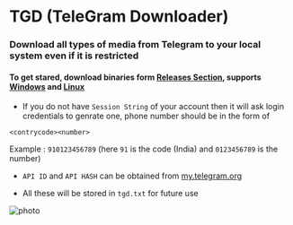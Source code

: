 # TGD (TeleGram Downloader)

### Download all types of media from Telegram to your local system even if it is restricted

#### To get stared, download binaries form [Releases Section](https://github.com/bipinkrish/tgd/releases), supports [Windows](https://github.com/bipinkrish/tgd/releases/download/v1.1/tgd.exe) and [Linux](https://github.com/bipinkrish/tgd/releases/download/v1.1/tgd)

* If you do not have `Session String` of your account then it will ask login credentials to genrate one, phone number should be in the form of 

```
<contrycode><number>
```
Example : `910123456789` (here `91` is the code (India) and `0123456789` is the number)

* `API ID` and `API HASH` can be obtained from [my.telegram.org](https://my.telegram.org)

* All these will be stored in `tgd.txt` for future use

![photo](https://github.com/bipinkrish/TGD/assets/87369440/af534efa-347e-4d23-9818-4b2c474dfb69)

